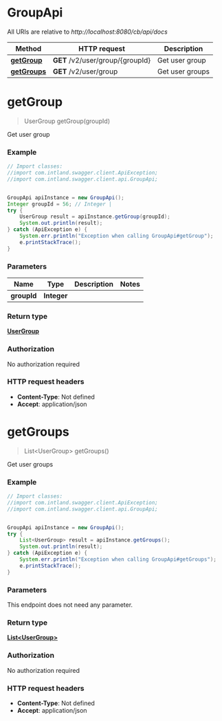 # GroupApi

All URIs are relative to *http://localhost:8080/cb/api/docs*

Method | HTTP request | Description
------------- | ------------- | -------------
[**getGroup**](GroupApi.md#getGroup) | **GET** /v2/user/group/{groupId} | Get user group
[**getGroups**](GroupApi.md#getGroups) | **GET** /v2/user/group | Get user groups


<a name="getGroup"></a>
# **getGroup**
> UserGroup getGroup(groupId)

Get user group

### Example
```java
// Import classes:
//import com.intland.swagger.client.ApiException;
//import com.intland.swagger.client.api.GroupApi;


GroupApi apiInstance = new GroupApi();
Integer groupId = 56; // Integer | 
try {
    UserGroup result = apiInstance.getGroup(groupId);
    System.out.println(result);
} catch (ApiException e) {
    System.err.println("Exception when calling GroupApi#getGroup");
    e.printStackTrace();
}
```

### Parameters

Name | Type | Description  | Notes
------------- | ------------- | ------------- | -------------
 **groupId** | **Integer**|  |

### Return type

[**UserGroup**](UserGroup.md)

### Authorization

No authorization required

### HTTP request headers

 - **Content-Type**: Not defined
 - **Accept**: application/json

<a name="getGroups"></a>
# **getGroups**
> List&lt;UserGroup&gt; getGroups()

Get user groups

### Example
```java
// Import classes:
//import com.intland.swagger.client.ApiException;
//import com.intland.swagger.client.api.GroupApi;


GroupApi apiInstance = new GroupApi();
try {
    List<UserGroup> result = apiInstance.getGroups();
    System.out.println(result);
} catch (ApiException e) {
    System.err.println("Exception when calling GroupApi#getGroups");
    e.printStackTrace();
}
```

### Parameters
This endpoint does not need any parameter.

### Return type

[**List&lt;UserGroup&gt;**](UserGroup.md)

### Authorization

No authorization required

### HTTP request headers

 - **Content-Type**: Not defined
 - **Accept**: application/json

